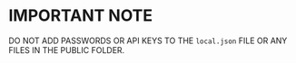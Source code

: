 # IMPORTANT NOTE

DO NOT ADD PASSWORDS OR API KEYS TO THE `local.json` FILE OR ANY FILES IN THE PUBLIC FOLDER.
